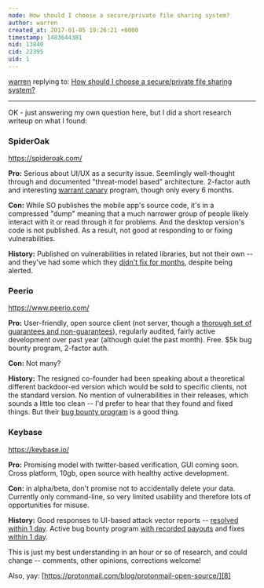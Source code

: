```yaml
---
node: How should I choose a secure/private file sharing system?
author: warren
created_at: 2017-01-05 19:26:21 +0000
timestamp: 1483644381
nid: 13840
cid: 22395
uid: 1
---
```




[warren](../profile/warren) replying to: [How should I choose a secure/private file sharing system?](../notes/warren/01-05-2017/how-should-i-choose-a-secure-private-file-sharing-system)

----
OK - just answering my own question here, but I did a short research writeup on what I found:

### SpiderOak

https://spideroak.com/
  
**Pro:** Serious about UI/UX as a security issue. Seemlingly well-thought through and documented "threat-model based" architecture. 2-factor auth and interesting [warrant canary][1] program, though only every 6 months.

**Con:** While SO publishes the mobile app's source code, it's in a compressed "dump" meaning that a much narrower group of people likely interact with it or read through it for problems. And the desktop version's code is not published. As a result, not good at responding to or fixing vulnerabilities.

**History:** Published on vulnerabilities in related libraries, but not their own -- and they've had some which they [didn't fix for months][2], despite being alerted.

  
### Peerio

https://www.peerio.com/

**Pro:** User-friendly, open source client (not server, though a [thorough set of guarantees and non-guarantees][3]), regularly audited, fairly active development over past year (although quiet the past month). Free.  $5k bug bounty program, 2-factor auth.

**Con:** Not many?  

**History:** The resigned co-founder had been speaking about a theoretical different backdoor-ed version which would be sold to specific clients, not the standard version. No mention of vulnerabilities in their releases, which sounds a little too clean -- I'd prefer to hear that they found and fixed things. But their [bug bounty program][4] is a good thing. 

  
### Keybase

https://keybase.io/
  
**Pro:** Promising model with twitter-based verification, GUI coming soon. Cross platform, 10gb, open source with healthy active development.

**Con:** in alpha/beta, don't promise not to accidentally delete your data. Currently only command-line, so very limited usability and therefore lots of opportunities for misuse. 

**History:** Good responses to UI-based attack vector reports -- [resolved within 1 day][5]. Active bug bounty program [with recorded payouts][6] and fixes [within 1 day][7]. 


This is just my best understanding in an hour or so of research, and could change -- comments, other opinions, corrections welcome!
  
Also, yay: [https://protonmail.com/blog/protonmail-open-source/][8]

[1]: http://www.theregister.co.uk/2014/08/14/spideroak_says_youll_know_its_secure_because_a_little_bird_told_you/
[2]: https://digi.ninja/projects/spidering_spideroak.php
[3]: https://github.com/PeerioTechnologies/peerio-client/blob/master/THREATMODEL.md#protected-information
[4]: https://github.com/PeerioTechnologies/peerio-documentation/blob/master/Bug_Bounty.md
[5]: https://github.com/keybase/keybase-issues/issues/397
[6]: https://hackerone.com/keybase
[7]: https://hackerone.com/reports/166682
[8]: https://protonmail.com/blog/protonmail-open-source/